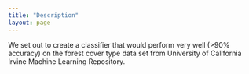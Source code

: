 ```yaml
---
title: "Description"
layout: page
---
```


We set out to create a classifier that would perform very well (>90% accuracy) on the forest cover type data set from University of California Irvine Machine Learning Repository. 
